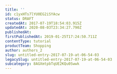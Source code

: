 ```yaml
---
title: ''
id: c1yxHTs7lYU0EG2iSYAcw
status: DRAFT
createdAt: 2017-07-19T18:54:03.915Z
updatedAt: 2020-08-03T23:34:27.790Z
publishedAt: 
firstPublishedAt: 2019-01-25T17:24:50.711Z
contentType: tutorial
productTeam: Shopping
author: authors_2
slug: untitled-entry-2017-07-19-at-06-54-03
legacySlug: untitled-entry-2017-07-19-at-06-54-03
subcategory: 8AGXmtpbTqUE2KQu0Swwk
---
```



